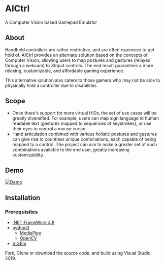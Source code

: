 # AICtrl
A Computer Vision based Gamepad Emulator


## About
Handheld controllers are rather restrictive, and are often expensive to get hold of. AICtrl provides an alternate solution based on the concepts of Computer Vision, allowing users to map postures and gestures (relayed through a webcam) to XInput controls. The end result guarantees a more relaxing, customizable, and affordable gaming experience.

This alternative solution also caters to those gamers who may not be able to physically hold a controller due to disabilities.

## Scope 
* Once there's support for more virtual HIDs, the set of use cases will be greatly diversified. For example, users can map sign language to human readable text (gestures mapped to sequences of keystrokes), or use their eyes to control a mouse cursor.
* Hand articulation combined with various holistic postures and gestures can give rise to countless unique combinations, each capable of being mapped to a control. The project can aim to make a greater set of such combinations available to the end user, greatly increasing customizability. 

## Demo
[![Demo](https://img.youtube.com/vi/i96oSmNV2Bk/0.jpg)](https://youtu.be/i96oSmNV2Bk)

## Installation 

### Prerequisites
* [.NET FrameWork 4.8](https://dotnet.microsoft.com/en-us/download/dotnet-framework/net48)
* [python3](https://www.python.org/downloads/)
  * [MediaPipe](https://pypi.org/project/mediapipe/)
  * [OpenCV](https://pypi.org/project/opencv-python/)
* [ViGEm](https://github.com/ViGEm/ViGEmBus/releases)

Fork, Clone or download the source code, and build using Visual Studio 2019.

